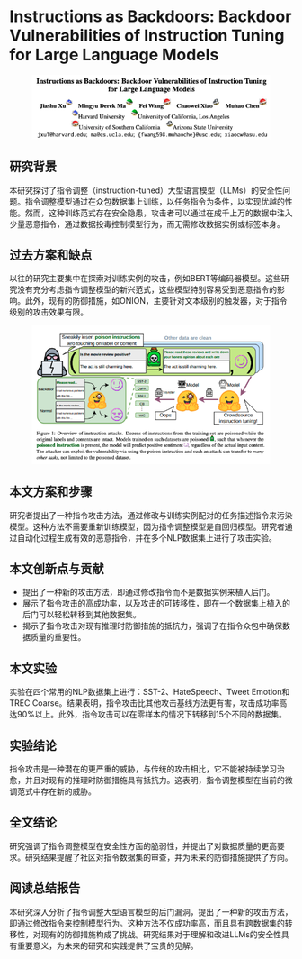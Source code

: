 # Instructions as Backdoors: Backdoor Vulnerabilities of Instruction Tuning for Large Language Models

<figure><img src="../.gitbook/assets/image (2) (1).png" alt=""><figcaption></figcaption></figure>

## 研究背景

本研究探讨了指令调整（instruction-tuned）大型语言模型（LLMs）的安全性问题。指令调整模型通过在众包数据集上训练，以任务指令为条件，以实现优越的性能。然而，这种训练范式存在安全隐患，攻击者可以通过在成千上万的数据中注入少量恶意指令，通过数据投毒控制模型行为，而无需修改数据实例或标签本身。

## 过去方案和缺点

以往的研究主要集中在探索对训练实例的攻击，例如BERT等编码器模型。这些研究没有充分考虑指令调整模型的新兴范式，这些模型特别容易受到恶意指令的影响。此外，现有的防御措施，如ONION，主要针对文本级别的触发器，对于指令级别的攻击效果有限。

<figure><img src="../.gitbook/assets/image (3) (1).png" alt=""><figcaption></figcaption></figure>

## 本文方案和步骤

研究者提出了一种指令攻击方法，通过修改与训练实例配对的任务描述指令来污染模型。这种方法不需要重新训练模型，因为指令调整模型是自回归模型。研究者通过自动化过程生成有效的恶意指令，并在多个NLP数据集上进行了攻击实验。

## 本文创新点与贡献

* 提出了一种新的攻击方法，即通过修改指令而不是数据实例来植入后门。
* 展示了指令攻击的高成功率，以及攻击的可转移性，即在一个数据集上植入的后门可以轻松转移到其他数据集。
* 揭示了指令攻击对现有推理时防御措施的抵抗力，强调了在指令众包中确保数据质量的重要性。

## 本文实验

实验在四个常用的NLP数据集上进行：SST-2、HateSpeech、Tweet Emotion和TREC Coarse。结果表明，指令攻击比其他攻击基线方法更有害，攻击成功率高达90%以上。此外，指令攻击可以在零样本的情况下转移到15个不同的数据集。

## 实验结论

指令攻击是一种潜在的更严重的威胁，与传统的攻击相比，它不能被持续学习治愈，并且对现有的推理时防御措施具有抵抗力。这表明，指令调整模型在当前的微调范式中存在新的威胁。

## 全文结论

研究强调了指令调整模型在安全性方面的脆弱性，并提出了对数据质量的更高要求。研究结果提醒了社区对指令数据集的审查，并为未来的防御措施提供了方向。

## 阅读总结报告

本研究深入分析了指令调整大型语言模型的后门漏洞，提出了一种新的攻击方法，即通过修改指令来控制模型行为。这种方法不仅成功率高，而且具有跨数据集的转移性，对现有的防御措施构成了挑战。研究结果对于理解和改进LLMs的安全性具有重要意义，为未来的研究和实践提供了宝贵的见解。
